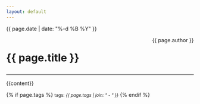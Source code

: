 ```yaml
---
layout: default
---
```


{{ page.date | date: "%-d %B %Y" }}

<div style="text-align:left; margin-bottom: -5;">
    <span style="float:right;">
        {{ page.author }}
    </span>
    <h1 style="display: inline-block;">{{ page.title }}</h1>
</div>
<hr>
{{content}}

{% if page.tags %}
  <small>tags: <em>{{ page.tags | join: "</em> - <em>" }}</em></small>
{% endif %}
